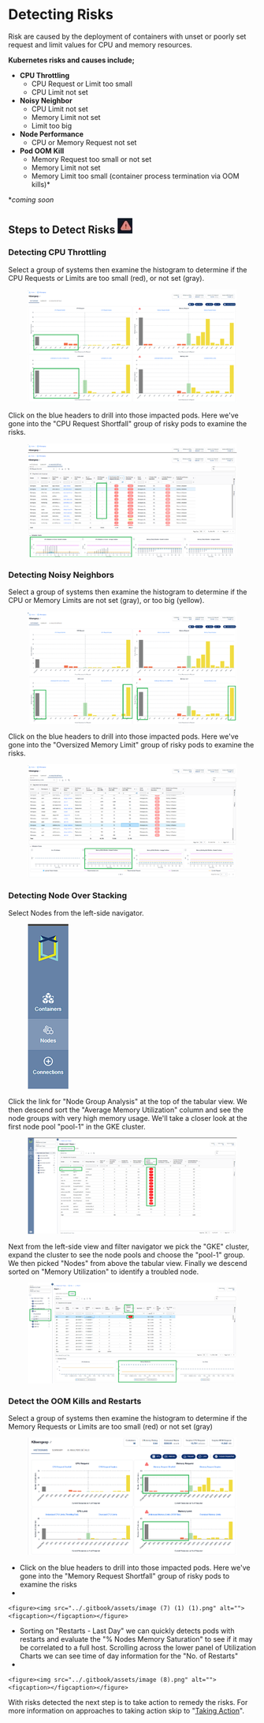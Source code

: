 # Detecting Risks

Risk are caused by the deployment of containers with unset or poorly set request and limit values for CPU and memory resources.

**Kubernetes risks and causes include;**

* **CPU Throttling**
  * CPU Request or Limit too small&#x20;
  * CPU Limit not set&#x20;
* **Noisy Neighbor**
  * CPU Limit not set&#x20;
  * Memory Limit not set
  * Limit too big
* **Node Performance**&#x20;
  * CPU or Memory Request not set&#x20;
* **Pod OOM Kill**&#x20;
  * Memory Request too small or not set
  * Memory Limit not set
  * Memory Limit too small (container process termination via OOM kills)\*

\*_coming soon_

## **Steps to Detect Risks** ![](<../.gitbook/assets/image (2) (1) (1) (1).png>)

### **Detecting** CPU Throttling

Select a group of systems then examine the histogram to determine if the CPU Requests or Limits are too small (red), or not set (gray).

<figure><img src="../.gitbook/assets/image (10).png" alt=""><figcaption></figcaption></figure>

Click on the blue headers to drill into those impacted pods.  Here we've gone into the "CPU Request Shortfall" group of risky pods to examine the risks.

<figure><img src="../.gitbook/assets/image (13).png" alt=""><figcaption></figcaption></figure>

### Detecting Noisy Neighbors

Select a group of systems then examine the histogram to determine if the CPU or Memory Limits are not set (gray), or too big (yellow).

<figure><img src="../.gitbook/assets/image (14).png" alt=""><figcaption></figcaption></figure>

Click on the blue headers to drill into those impacted pods.  Here we've gone into the "Oversized Memory Limit" group of risky pods to examine the risks.

<figure><img src="../.gitbook/assets/image (16).png" alt=""><figcaption></figcaption></figure>

### Detecting Node Over Stacking

Select Nodes from the left-side navigator.

<figure><img src="../.gitbook/assets/image (2) (1) (1).png" alt=""><figcaption></figcaption></figure>

Click the link for "Node Group Analysis" at the top of the tabular view.  We then descend sort the "Average Memory Utilization" column and see the node groups with very high memory usage.  We'll take a closer look at the first node pool "pool-1" in the GKE cluster.

<figure><img src="../.gitbook/assets/image (5) (1).png" alt=""><figcaption></figcaption></figure>

Next from the left-side view and filter navigator we pick the "GKE" cluster, expand the cluster to see the node pools and choose the "pool-1" group.  We then picked "Nodes" from above the tabular view.  Finally we descend sorted on "Memory Utilization" to identify a troubled node.

<figure><img src="../.gitbook/assets/image (19).png" alt=""><figcaption></figcaption></figure>

### **Detect the OOM Kills and Restarts**&#x20;

Select a group of systems then examine the histogram to determine if the Memory Requests or Limits are too small (red) or not set (gray)

<figure><img src="../.gitbook/assets/image (6) (1) (1).png" alt=""><figcaption></figcaption></figure>

* Click on the blue headers to drill into those impacted pods.  Here we've gone into the "Memory Request Shortfall" group of risky pods to examine the risks
*

    <figure><img src="../.gitbook/assets/image (7) (1) (1).png" alt=""><figcaption></figcaption></figure>
* Sorting on "Restarts - Last Day" we can quickly detects pods with restarts and evaluate the "% Nodes Memory Saturation" to see if it may be correlated to a full host.  Scrolling across the lower panel of Utilization Charts we can see time of day information for the "No. of Restarts"
*

    <figure><img src="../.gitbook/assets/image (8).png" alt=""><figcaption></figcaption></figure>

With risks detected the next step is to take action to remedy the risks.  For more information on approaches to taking action skip to "[Taking Action](taking-action.md)".
